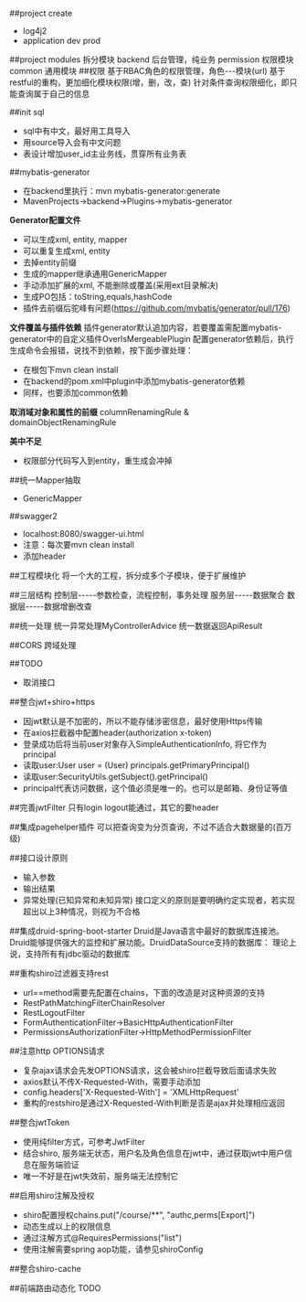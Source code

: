 ##project create
 - log4j2
 - application dev prod

##project modules
拆分模块
  backend 后台管理，纯业务
  permission 权限模块
  common 通用模块
##权限
基于RBAC角色的权限管理，角色---模块(url)
基于restful的重构，更加细化模块权限(增，删，改，查)
针对条件查询权限细化，即只能查询属于自己的信息

##init sql
* sql中有中文，最好用工具导入
* 用source导入会有中文问题
* 表设计增加user_id主业务线，贯穿所有业务表

##mybatis-generator
* 在backend里执行：mvn mybatis-generator:generate
* MavenProjects->backend->Plugins->mybatis-generator

**Generator配置文件**
 - 可以生成xml, entity, mapper
 - 可以重复生成xml, entity
 - 去掉entity前缀
 - 生成的mapper继承通用GenericMapper
 - 手动添加扩展的xml, 不能删除或覆盖(采用ext目录解决)
 - 生成PO包括：toString,equals,hashCode
 - 插件去前缀后驼峰有问题(https://github.com/mybatis/generator/pull/176)

**文件覆盖与插件依赖**
插件generator默认追加内容，若要覆盖需配置mybatis-generator中的自定义插件OverIsMergeablePlugin
配置generator依赖后，执行生成命令会报错，说找不到依赖，按下面步骤处理：
  - 在根包下mvn clean install
  - 在backend的pom.xml中plugin中添加mybatis-generator依赖
  - 同样，也要添加common依赖

**取消域对象和属性的前缀**
columnRenamingRule & domainObjectRenamingRule

**美中不足**
 - 权限部分代码写入到entity，重生成会冲掉

##统一Mapper抽取
 - GenericMapper

##swagger2
* localhost:8080/swagger-ui.html
* 注意：每次要mvn clean install
* 添加header

##工程模块化
将一个大的工程，拆分成多个子模块，便于扩展维护

##三层结构
控制层-----参数检查，流程控制，事务处理
服务层-----数据聚合
数据层-----数据增删改查

##统一处理
统一异常处理MyControllerAdvice
统一数据返回ApiResult

##CORS
 跨域处理

##TODO
 - 取消接口

##整合jwt+shiro+https
* 因jwt默认是不加密的，所以不能存储涉密信息，最好使用Https传输
* 在axios拦截器中配置header(authorization x-token)
* 登录成功后将当前user对象存入SimpleAuthenticationInfo, 将它作为principal
* 读取user:User user = (User) principals.getPrimaryPrincipal()
* 读取user:SecurityUtils.getSubject().getPrincipal()
* principal代表访问数据，这个值必须是唯一的。也可以是邮箱、身份证等值

##完善jwtFilter
只有login logout能通过，其它的要header

##集成pagehelper插件
可以把查询变为分页查询，不过不适合大数据量的(百万级)

##接口设计原则
* 输入参数
* 输出结果
* 异常处理(已知异常和未知异常)
接口定义的原则是要明确约定实现者，若实现超出以上3种情况，则视为不合格

##集成druid-spring-boot-starter
Druid是Java语言中最好的数据库连接池。Druid能够提供强大的监控和扩展功能。DruidDataSource支持的数据库：
理论上说，支持所有有jdbc驱动的数据库

##重构shiro过滤器支持rest
* url==method需要先配置在chains，下面的改造是对这种资源的支持
* RestPathMatchingFilterChainResolver
* RestLogoutFilter
* FormAuthenticationFilter->BasicHttpAuthenticationFilter
* PermissionsAuthorizationFilter->HttpMethodPermissionFilter

##注意http OPTIONS请求
* 复杂ajax请求会先发OPTIONS请求，这会被shiro拦截导致后面请求失败
* axios默认不传X-Requested-With，需要手动添加
* config.headers['X-Requested-With'] = 'XMLHttpRequest'
* 重构的restshiro是通过X-Requested-With判断是否是ajax并处理相应返回

##整合jwtToken
* 使用纯filter方式，可参考JwtFilter
* 结合shiro, 服务端无状态，用户名及角色信息在jwt中，通过获取jwt中用户信息在服务端验证
* 唯一不好是在jwt失效前，服务端无法控制它

##启用shiro注解及授权
* shiro配置授权chains.put("/course/**", "authc,perms[Export]")
* 动态生成以上的权限信息
* 通过注解方式@RequiresPermissions("list")
* 使用注解需要spring aop功能，请参见shiroConfig

##整合shiro-cache

##前端路由动态化
TODO